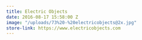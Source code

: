 ```yaml
---
title: Electric Objects
date: 2016-08-17 15:58:00 Z
image: "/uploads/73%20-%20electricobjects@2x.jpg"
store-link: https://www.electricobjects.com
---
```


